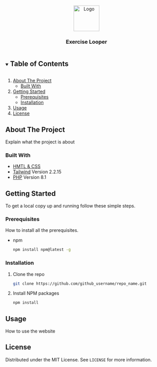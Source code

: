 <!--
*** To avoid retyping too much info. Do a search and replace for the following:
*** github_username, repo_name, twitter_handle, email, project_title, project_description
-->

<!-- PROJECT LOGO -->
<br />
<p align="center">
  <a href="https://github.com/robielcpnv/repo_name">
    <img src="public/view/assets/logo.png" alt="Logo" width="80" height="80">
  </a>
<h3 align="center">Exercise Looper</h3>



<!-- TABLE OF CONTENTS -->
<details open="open">
  <summary><h2 style="display: inline-block">Table of Contents</h2></summary>
  <ol>
    <li>
      <a href="#about-the-project">About The Project</a>
      <ul>
        <li><a href="#built-with">Built With</a></li>
      </ul>
    </li>
    <li>
      <a href="#getting-started">Getting Started</a>
      <ul>
        <li><a href="#prerequisites">Prerequisites</a></li>
        <li><a href="#installation">Installation</a></li>
      </ul>
    </li>
    <li><a href="#contributing">Usage</a></li>
    <li><a href="#license">License</a></li>
  </ol>
</details>

## About The Project

Explain what the project is about

### Built With

* [HMTL & CSS]()
* [Tailwind]() Version 2.2.15
* [PHP]() Version 8.1

<!-- GETTING STARTED -->

## Getting Started

To get a local copy up and running follow these simple steps.

### Prerequisites

How to install all the prerequisites.

* npm
  ```sh
  npm install npm@latest -g
  ```

### Installation

1. Clone the repo
   ```sh
   git clone https://github.com/github_username/repo_name.git
   ```
2. Install NPM packages
   ```sh
   npm install
   ```

<!-- USAGE EXAMPLES -->

## Usage

How to use the website

## License

Distributed under the MIT License. See `LICENSE` for more information.

<!-- CONTACT -->


<!-- ACKNOWLEDGEMENTS -->